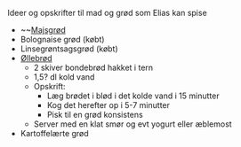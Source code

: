 Ideer og opskrifter til mad og grød som Elias kan spise 
- ~~[Majsgrød](https://www.nikate.dk/madopskrifter/majsgroed-til-baby/) 
- Bolognaise grød (købt) 
- Linsegrøntsagsgrød (købt)
- [Øllebrød](https://forstadsmor.dk/2021/04/27/oellebroed-4-mdr/) 
	- 2 skiver bondebrød hakket i tern 
	- 1,5? dl kold vand 
	- Opskrift:
		- Læg brødet i blød i det kolde vand i 15 minutter 
		- Kog det herefter op i 5-7 minutter 
		- Pisk til en grød konsistens 
	- Server med en klat smør og evt yogurt eller æblemost
- Kartoffelærte grød 